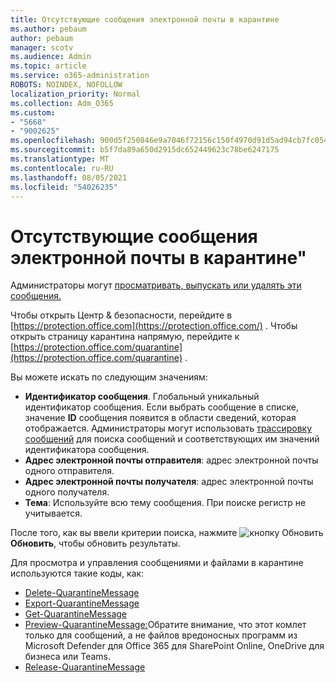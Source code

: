 ```yaml
---
title: Отсутствующие сообщения электронной почты в карантине
ms.author: pebaum
author: pebaum
manager: scotv
ms.audience: Admin
ms.topic: article
ms.service: o365-administration
ROBOTS: NOINDEX, NOFOLLOW
localization_priority: Normal
ms.collection: Adm_O365
ms.custom:
- "5668"
- "9002625"
ms.openlocfilehash: 900d5f250846e9a7046f72156c150f4970d91d5ad94cb7fc054952228f4bf257
ms.sourcegitcommit: b5f7da89a650d2915dc652449623c78be6247175
ms.translationtype: MT
ms.contentlocale: ru-RU
ms.lasthandoff: 08/05/2021
ms.locfileid: "54026235"
---
```

# <a name="missing-emails-in-quarantine"></a>Отсутствующие сообщения электронной почты в карантине"

Администраторы могут [просматривать, выпускать или удалять эти сообщения.](/microsoft-365/security/office-365-security/manage-quarantined-messages-and-files)

Чтобы открыть Центр & безопасности, перейдите в [https://protection.office.com](https://protection.office.com/) . Чтобы открыть страницу карантина напрямую, перейдите к [https://protection.office.com/quarantine](https://protection.office.com/quarantine) .  

Вы можете искать по следующим значениям:  

- **Идентификатор сообщения**. Глобальный уникальный идентификатор сообщения. Если выбрать сообщение в списке, значение **ID**  сообщения появится в области сведений, которая отображается. Администраторы могут использовать [трассировку сообщений](/microsoft-365/security/office-365-security/message-trace-scc) для поиска сообщений и соответствующих им значений идентификатора сообщения.
- **Адрес электронной почты отправителя**: адрес электронной почты одного отправителя.
- **Адрес электронной почты получателя**: адрес электронной почты одного получателя.
- **Тема**: Используйте всю тему сообщения. При поиске регистр не учитывается.

После того, как вы ввели критерии поиска, нажмите ![кнопку Обновить](/microsoft-365/media/scc-quarantine-refresh.png?view=o365-worldwide) **Обновить**, чтобы обновить результаты.

Для просмотра и управления сообщениями и файлами в карантине используются такие коды, как:
- [Delete-QuarantineMessage](/powershell/module/exchange/delete-quarantinemessage)
- [Export-QuarantineMessage](/powershell/module/exchange/export-quarantinemessage)
- [Get-QuarantineMessage](/powershell/module/exchange/get-quarantinemessage)
- [Preview-QuarantineMessage:](/powershell/module/exchange/preview-quarantinemessage)Обратите внимание, что этот комлет только для сообщений, а не файлов вредоносных программ из Microsoft Defender для Office 365 для SharePoint Online, OneDrive для бизнеса или Teams.
- [Release-QuarantineMessage](/powershell/module/exchange/release-quarantinemessage)